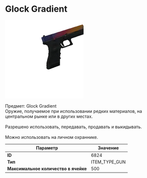 # Glock Gradient

![Item Image](../img/6824.webp?raw=true)

Предмет: Glock Gradient<br>Оружие, получаемое при использовании редких материалов, на центральном рынке или в других местах.<br><br>Разрешено использовать, передавать, продавать и выкидывать.<br><br>Можно использовать на личном охраннике.


| Параметр | Значение |
|----------|----------|
| **ID** | 6824 |
| **Тип** | ITEM_TYPE_GUN |
| **Максимальное количество в ячейке** | 500 |

